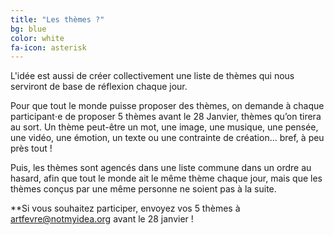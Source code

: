 ```yaml
---
title: "Les thèmes ?"
bg: blue
color: white
fa-icon: asterisk
---
```


L'idée est aussi de créer collectivement une liste de thèmes qui nous serviront de base de réflexion chaque jour.

Pour que tout le monde puisse proposer des thèmes, on demande à chaque participant⋅e de proposer 5 thèmes avant le 28 Janvier, thèmes qu’on tirera au sort. Un thème peut-être un mot, une image, une musique, une pensée, une vidéo, une émotion, un texte ou une contrainte de création… bref, à peu près tout !

Puis, les thèmes sont agencés dans une liste commune dans un ordre au hasard, afin que tout le monde ait le même thème chaque jour, mais que les thèmes conçus par une même personne ne soient pas à la suite.

**Si vous souhaitez participer, envoyez vos 5 thèmes à [artfevre@notmyidea.org](mailto:artfevre@notmyidea.org) avant le 28 janvier !